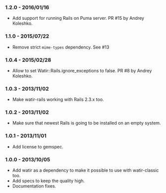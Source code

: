 ### 1.2.0 - 2016/01/16

* Add support for running Rails on Puma server. PR #15 by Andrey Koleshko.

### 1.1.0 - 2015/07/22

* Remove strict `mime-types` dependency. See #13

### 1.0.4 - 2015/02/28

* Allow to set Watir::Rails.ignore_exceptions to false. PR #8 by Andrey Koleshko.

### 1.0.3 - 2013/11/02

* Make watir-rails working with Rails 2.3.x too.

### 1.0.2 - 2013/11/02

* Make sure that newest Rails is going to be installed on an empty system.

### 1.0.1 - 2013/11/01

* Add license to gemspec.

### 1.0.0 - 2013/10/05

* Add watir as a dependency to make it possible to use with watir-classic too.
* Add specs to keep the quality high.
* Documentation fixes.

